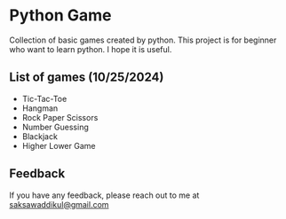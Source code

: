 # Python Game
Collection of basic games created by python. This project is for beginner who want to learn python. I hope it is useful.


## List of games (10/25/2024)
- Tic-Tac-Toe
- Hangman 
- Rock Paper Scissors 
- Number Guessing 
- Blackjack
- Higher Lower Game

## Feedback

If you have any feedback, please reach out to me at saksawaddikul@gmail.com
